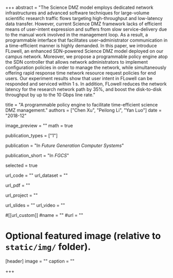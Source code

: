 +++
abstract = "The Science DMZ model employs dedicated network infrastructures and advanced software techniques for large-volume scientific research traffic flows targeting high-throughput and low-latency data transfer. However, current Science DMZ framework lacks of efficient means of user-intent expression and suffers from slow service-delivery due to the manual work involved in the management loop. As a result, a programmable interface that facilitates user–administrator communication in a time-efficient manner is highly demanded. In this paper, we introduce FLowell, an enhanced SDN-powered Science DMZ model deployed on our campus network. Moreover, we propose a programmable policy engine atop the SDN controller that allows network administrators to implement configuration policies in order to manage the network, while simultaneously offering rapid response time network resource request policies for end users. Our experiment results show that user intent in FLowell can be responded and serviced within 1 s. In addition, FLowell reduces the network latency for the research network path by 35%, and boost the disk-to-disk throughput by up to the 10 Gbps line rate."

title = "A programmable policy engine to facilitate time-efficient science DMZ management."
authors = ["Chen Xu", "Peilong Li", "Yan Luo"]
date = "2018-12"

image_preview = ""
math = true

publication_types = ["1"]

publication = "In *Future Generation Computer Systems*"

publication_short = "In *FGCS*"

selected = true

url_code = ""
url_dataset = ""

url_pdf = ""

url_project = ""

url_slides = ""
url_video = ""

#[[url_custom]]
#name = ""
#url = ""

# Optional featured image (relative to `static/img/` folder).
[header]
image = ""
caption = ""

+++
  
